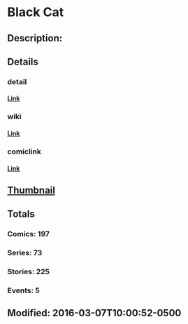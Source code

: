 # Black Cat
## Description: 
## Details
### detail
#### [Link](http://marvel.com/comics/characters/1009185/black_cat?utm_campaign=apiRef&utm_source=225578a89fc76f3d20fbffda5d17a88d)
### wiki
#### [Link](http://marvel.com/universe/Black_Cat_(Felicia_Hardy)?utm_campaign=apiRef&utm_source=225578a89fc76f3d20fbffda5d17a88d)
### comiclink
#### [Link](http://marvel.com/comics/characters/1009185/black_cat?utm_campaign=apiRef&utm_source=225578a89fc76f3d20fbffda5d17a88d)
## [Thumbnail](http://i.annihil.us/u/prod/marvel/i/mg/e/03/526952357d91c.jpg)
## Totals
### Comics: 197
### Series: 73
### Stories: 225
### Events: 5
## Modified: 2016-03-07T10:00:52-0500